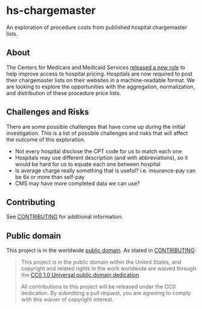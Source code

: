 hs-chargemaster
===============

An exploration of procedure costs from published hospital chargemaster lists.

## About

The Centers for Medicare and Medicaid Services [released a new rule](https://www.cms.gov/newsroom/press-releases/cms-finalizes-changes-empower-patients-and-reduce-administrative-burden) to help improve access to hospital pricing.  Hospitals are now required to post their chargemaster lists on their websites in a machine-readable format.  We are looking to explore the opportunities with the aggregation, normalization, and distribution of these procedure price lists.

## Challenges and Risks

There are some possible challenges that have come up during the initial investigation.  This is a list of possible challenges and risks that will affect the outcome of this exploration.

- Not every hospital disclose the CPT code for us to match each one
- Hospitals may use different description (and with abbreviations), so it would be hard for us to equate each one between hospital
- Is average charge really something that is useful?  i.e. insurance-pay can be 6x or more than self-pay
- CMS may have more completed data we can use?

## Contributing

See [CONTRIBUTING](CONTRIBUTING.md) for additional information.

## Public domain

This project is in the worldwide [public domain](LICENSE.md). As stated in [CONTRIBUTING](CONTRIBUTING.md):

> This project is in the public domain within the United States, and copyright and related rights in the work worldwide are waived through the [CC0 1.0 Universal public domain dedication](https://creativecommons.org/publicdomain/zero/1.0/).
>
> All contributions to this project will be released under the CC0 dedication. By submitting a pull request, you are agreeing to comply with this waiver of copyright interest.
